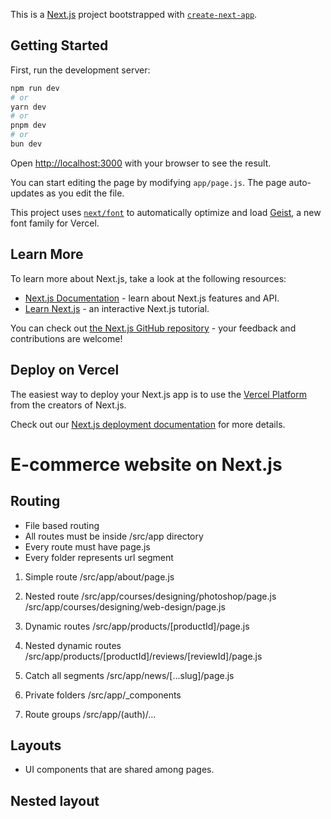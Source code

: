 This is a [Next.js](https://nextjs.org) project bootstrapped with [`create-next-app`](https://github.com/vercel/next.js/tree/canary/packages/create-next-app).

## Getting Started

First, run the development server:

```bash
npm run dev
# or
yarn dev
# or
pnpm dev
# or
bun dev
```

Open [http://localhost:3000](http://localhost:3000) with your browser to see the result.

You can start editing the page by modifying `app/page.js`. The page auto-updates as you edit the file.

This project uses [`next/font`](https://nextjs.org/docs/app/building-your-application/optimizing/fonts) to automatically optimize and load [Geist](https://vercel.com/font), a new font family for Vercel.

## Learn More

To learn more about Next.js, take a look at the following resources:

- [Next.js Documentation](https://nextjs.org/docs) - learn about Next.js features and API.
- [Learn Next.js](https://nextjs.org/learn) - an interactive Next.js tutorial.

You can check out [the Next.js GitHub repository](https://github.com/vercel/next.js) - your feedback and contributions are welcome!

## Deploy on Vercel

The easiest way to deploy your Next.js app is to use the [Vercel Platform](https://vercel.com/new?utm_medium=default-template&filter=next.js&utm_source=create-next-app&utm_campaign=create-next-app-readme) from the creators of Next.js.

Check out our [Next.js deployment documentation](https://nextjs.org/docs/app/building-your-application/deploying) for more details.

# E-commerce website on Next.js

## Routing
- File based routing
- All routes must be inside /src/app directory
- Every route must have page.js
- Every folder represents url segment

1. Simple route
/src/app/about/page.js

2. Nested route
/src/app/courses/designing/photoshop/page.js
/src/app/courses/designing/web-design/page.js

3. Dynamic routes
/src/app/products/[productId]/page.js

4. Nested dynamic routes
/src/app/products/[productId]/reviews/[reviewId]/page.js

5. Catch all segments
/src/app/news/[...slug]/page.js

6. Private folders
/src/app/_components

7. Route groups
/src/app/(auth)/...

## Layouts
- UI components that are shared among pages.

## Nested layout
